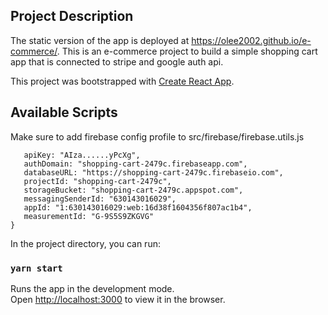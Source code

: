 ## Project Description
The static version of the app is deployed at https://olee2002.github.io/e-commerce/. 
This is an e-commerce project to build a simple shopping cart app that is connected to stripe and google auth api.

This project was bootstrapped with [Create React App](https://github.com/facebook/create-react-app).

## Available Scripts

Make sure to add firebase config profile to src/firebase/firebase.utils.js

```const config = {
   apiKey: "AIza......yPcXg",
   authDomain: "shopping-cart-2479c.firebaseapp.com",
   databaseURL: "https://shopping-cart-2479c.firebaseio.com",
   projectId: "shopping-cart-2479c",
   storageBucket: "shopping-cart-2479c.appspot.com",
   messagingSenderId: "630143016029",
   appId: "1:630143016029:web:16d38f1604356f807ac1b4",
   measurementId: "G-9S5S9ZKGVG"
}
```

In the project directory, you can run:

### `yarn start`

Runs the app in the development mode.<br />
Open [http://localhost:3000](http://localhost:3000) to view it in the browser.
